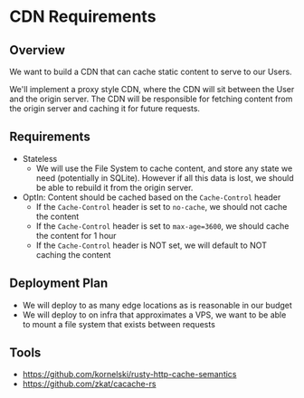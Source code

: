 # CDN Requirements

## Overview

We want to build a CDN that can cache static content to serve to our Users.

We'll implement a proxy style CDN, where the CDN will sit between the User and the origin server.
The CDN will be responsible for fetching content from the origin server and caching it for future requests.

## Requirements

- Stateless
  - We will use the File System to cache content, and store any state we need (potentially in SQLite). However if all this data is lost, we should be able to rebuild it from the origin server.
- OptIn: Content should be cached based on the `Cache-Control` header
  - If the `Cache-Control` header is set to `no-cache`, we should not cache the content
  - If the `Cache-Control` header is set to `max-age=3600`, we should cache the content for 1 hour
  - If the `Cache-Control` header is NOT set, we will default to NOT caching the content

## Deployment Plan

- We will deploy to as many edge locations as is reasonable in our budget
- We will deploy to on infra that approximates a VPS, we want to be able to mount a file system that exists between requests

## Tools

- <https://github.com/kornelski/rusty-http-cache-semantics>
- <https://github.com/zkat/cacache-rs>
